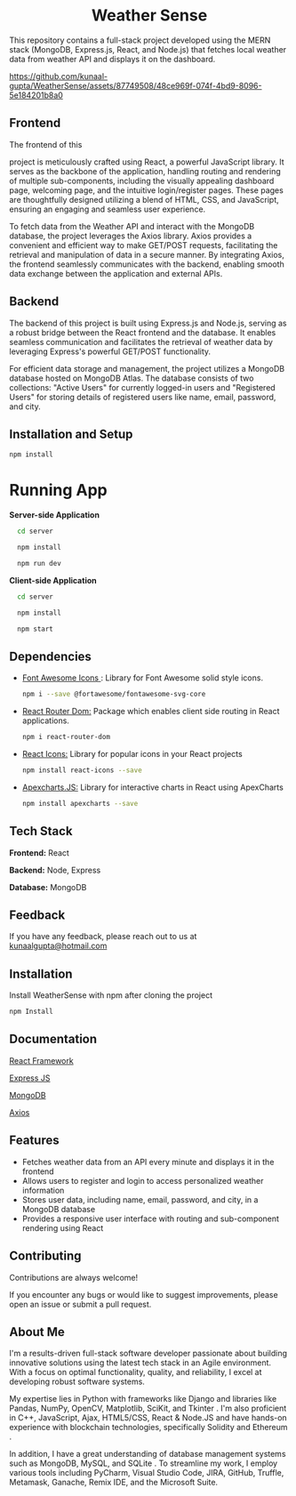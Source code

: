 <div align="center">

# Weather Sense

</div>

This repository contains a full-stack project developed using the MERN stack (MongoDB, Express.js, React, and Node.js) that fetches local weather data from weather API and displays it on the dashboard.

https://github.com/kunaal-gupta/WeatherSense/assets/87749508/48ce969f-074f-4bd9-8096-5e184201b8a0

## Frontend

The frontend of this 


project is meticulously crafted using React, a powerful JavaScript library. It serves as the backbone of the application, handling routing and rendering of multiple sub-components, including the visually appealing dashboard page, welcoming page, and the intuitive login/register pages. These pages are thoughtfully designed utilizing a blend of HTML, CSS, and JavaScript, ensuring an engaging and seamless user experience.

To fetch data from the Weather API and interact with the MongoDB database, the project leverages the Axios library. Axios provides a convenient and efficient way to make GET/POST requests, facilitating the retrieval and manipulation of data in a secure manner. By integrating Axios, the frontend seamlessly communicates with the backend, enabling smooth data exchange between the application and external APIs.

## Backend

The backend of this project is built using Express.js and Node.js, serving as a robust bridge between the React frontend and the database. It enables seamless communication and facilitates the retrieval of weather data by leveraging Express's powerful GET/POST functionality.

For efficient data storage and management, the project utilizes a MongoDB database hosted on MongoDB Atlas. The database consists of two collections: "Active Users" for currently logged-in users and "Registered Users" for storing details of registered users like name, email, password, and city.




## Installation and Setup

```bash
npm install
```

# Running App

**Server-side Application**

```bash
  cd server
```

```bash
  npm install
```

```bash
  npm run dev
```

**Client-side Application**

```bash
  cd server
```

```bash
  npm install
```

```bash
  npm start
```

## Dependencies
- <a href = 'https://fontawesome.com/start'> Font Awesome Icons <a/>: Library for Font Awesome solid style icons.
    ```bash
    npm i --save @fortawesome/fontawesome-svg-core
    ```
- <a href = 'https://www.npmjs.com/package/react-router-dom'> React Router Dom:</a> Package which enables client side routing in React applications.
    ```bash
    npm i react-router-dom
    ```
- <a href ='https://react-icons.github.io/react-icons/icons?name=wi'>React Icons:</a> Library for popular icons in your React projects
   ```bash
  npm install react-icons --save
  ```

- <a href ='https://apexcharts.com/docs/react-charts/'>Apexcharts.JS:</a> Library for interactive charts in React using ApexCharts
  ```bash
  npm install apexcharts --save
  ```



## Tech Stack

**Frontend:** React

**Backend:** Node, Express 

**Database:** MongoDB


## Feedback

If you have any feedback, please reach out to us at kunaalgupta@hotmail.com


## Installation

Install WeatherSense with npm after cloning the project

```bash
npm Install
```
    
## Documentation

[React Framework](https://react.dev/)

[Express JS](https://expressjs.com/)

[MongoDB](https://www.mongodb.com/)

[Axios](https://axios-http.com/)


## Features

- Fetches weather data from an API every minute and displays it in the frontend
- Allows users to register and login to access personalized weather information
- Stores user data, including name, email, password, and city, in a MongoDB database
- Provides a responsive user interface with routing and sub-component rendering using React


## Contributing

Contributions are always welcome!

If you encounter any bugs or would like to suggest improvements, please open an issue or submit a pull request.

## About Me
I'm a results-driven full-stack software developer passionate about building innovative solutions using the latest tech stack in an Agile environment. With a focus on optimal functionality, quality, and reliability, I excel at developing robust software systems.

My expertise lies in Python with frameworks like Django and libraries like Pandas, NumPy, OpenCV, Matplotlib, SciKit, and Tkinter . I'm also proficient in C++, JavaScript, Ajax, HTML5/CSS, React & Node.JS and have hands-on experience with blockchain technologies, specifically Solidity and Ethereum .

In addition, I have a great understanding of database management systems such as MongoDB, MySQL, and SQLite . To streamline my work, I employ various tools including PyCharm, Visual Studio Code, JIRA, GitHub, Truffle, Metamask, Ganache, Remix IDE, and the Microsoft Suite.


